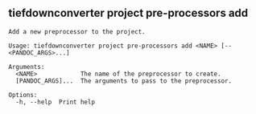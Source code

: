 ## tiefdownconverter project pre-processors add

```
Add a new preprocessor to the project.

Usage: tiefdownconverter project pre-processors add <NAME> [-- <PANDOC_ARGS>...]

Arguments:
  <NAME>            The name of the preprocessor to create.
  [PANDOC_ARGS]...  The arguments to pass to the preprocessor.

Options:
  -h, --help  Print help
```

